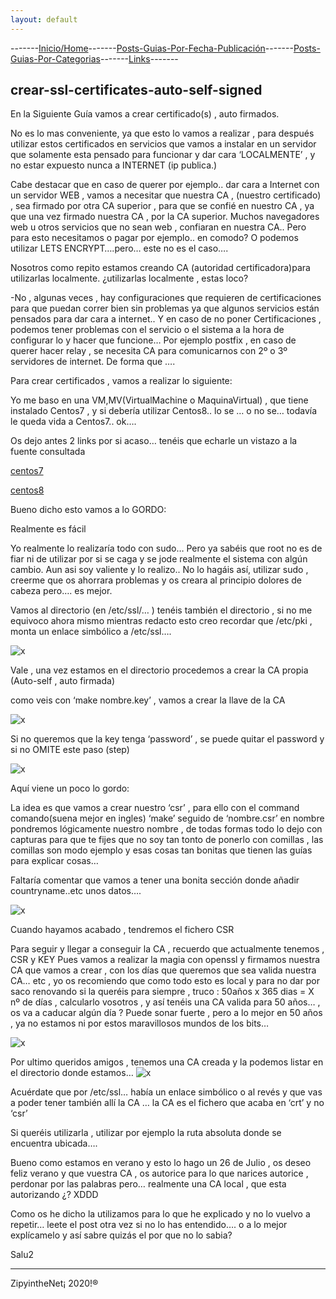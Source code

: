```yaml
---
layout: default
---
```

-------[Inicio/Home](./../index.html)-------[Posts-Guias-Por-Fecha-Publicación](./../posts.html)-------[Posts-Guias-Por-Categorias](./../categorias.html)-------[Links](./../links.html)-------

## crear-ssl-certificates-auto-self-signed

En la Siguiente Guía vamos a crear certificado(s) , auto firmados.

No es lo mas conveniente, ya que esto lo vamos a realizar , para después utilizar estos certificados en servicios que vamos a instalar en un servidor que solamente esta pensado para funcionar y dar cara ‘LOCALMENTE’ , y no estar expuesto nunca a INTERNET (ip publica.)

Cabe destacar que en caso de querer por ejemplo.. dar cara a Internet con un servidor WEB , vamos a necesitar que nuestra CA , (nuestro certificado) , sea firmado por otra CA superior , para que se confié en nuestro CA , ya que una vez firmado nuestra CA , por la CA superior. Muchos navegadores web u otros servicios que no sean web , confiaran en nuestra CA.. Pero para esto necesitamos o pagar por ejemplo.. en comodo? O podemos utilizar LETS ENCRYPT….pero… este no es el caso….

Nosotros como repito estamos creando CA (autoridad certificadora)para utilizarlas localmente. ¿utilizarlas localmente , estas loco?

-No , algunas veces , hay configuraciones que requieren de certificaciones para que puedan correr bien sin problemas ya que algunos servicios están pensados para dar cara a internet.. Y en caso de no poner Certificaciones , podemos tener problemas con el servicio o el sistema a la hora de configurar lo y hacer que funcione… Por ejemplo postfix , en caso de querer hacer relay , se necesita CA para comunicarnos con 2º o 3º servidores de internet. De forma que ….

Para crear certificados , vamos a realizar lo siguiente:

Yo me baso en una VM,MV(VirtualMachine o MaquinaVirtual) , que tiene instalado Centos7 , y si debería utilizar Centos8.. lo se … o no se… todavía le queda vida a Centos7.. ok….

Os dejo antes 2 links por si acaso… tenéis que echarle un vistazo a la fuente consultada

[centos7](https://www.server-world.info/en/note?os=CentOS_7&p=ssl)

[centos8](https://www.server-world.info/en/note?os=CentOS_8&p=ssl)

Bueno dicho esto vamos a lo GORDO:

Realmente es fácil

Yo realmente lo realizaría todo con sudo… Pero ya sabéis que root no es de fiar ni de utilizar por si se caga y se jode realmente el sistema con algún cambio. Aun asi soy valiente y lo realizo.. No lo hagáis así, utilizar sudo , creerme que os ahorrara problemas y os creara al principio dolores de cabeza pero…. es mejor.

Vamos al directorio (en /etc/ssl/… ) tenéis también el directorio , si no me equivoco ahora mismo mientras redacto esto creo recordar que /etc/pki , monta un enlace simbólico a /etc/ssl….

![x](https://miro.medium.com/max/430/0*3KcqQ7ny4Tpcn8Qq)

Vale , una vez estamos en el directorio procedemos a crear la CA propia (Auto-self , auto firmada)

como veis con ‘make nombre.key’ , vamos a crear la llave de la CA

![x](https://miro.medium.com/max/696/0*x6Gwbsbubb90a2q4)

Si no queremos que la key tenga ‘password’ , se puede quitar el password y si no OMITE este paso (step)

![x](https://miro.medium.com/max/693/0*kXF1oTKiGKCwekOn)

Aquí viene un poco lo gordo:

La idea es que vamos a crear nuestro ‘csr’ , para ello con el command comando(suena mejor en ingles) ‘make’ seguido de ‘nombre.csr’ en nombre pondremos lógicamente nuestro nombre , de todas formas todo lo dejo con capturas para que te fijes que no soy tan tonto de ponerlo con comillas , las comillas son modo ejemplo y esas cosas tan bonitas que tienen las guías para explicar cosas…

Faltaría comentar que vamos a tener una bonita sección donde añadir countryname..etc unos datos….

![x](https://miro.medium.com/max/700/0*17s2vVD9MRblUddf)

Cuando hayamos acabado , tendremos el fichero CSR

Para seguir y llegar a conseguir la CA , recuerdo que actualmente tenemos , CSR y KEY
Pues vamos a realizar la magia con openssl y firmamos nuestra CA que vamos a crear , con los días que queremos que sea valida nuestra CA… etc , yo os recomiendo que como todo esto es local y para no dar por saco renovando si la queréis para siempre , truco : 50años x 365 dias = X nº de días , calcularlo vosotros , y así tenéis una CA valida para 50 años… , os va a caducar algún día ? Puede sonar fuerte , pero a lo mejor en 50 años , ya no estamos ni por estos maravillosos mundos de los bits…

![x](https://miro.medium.com/max/700/0*J9DfkTBkTJ19xvEf)

Por ultimo queridos amigos , tenemos una CA creada y la podemos listar en el directorio donde estamos…
![x](https://miro.medium.com/max/700/0*nEdyB5SVHi5mCg46)

Acuérdate que por /etc/ssl… había un enlace simbólico o al revés y que vas a poder tener también allí la CA … la CA es el fichero que acaba en ‘crt’ y no ‘csr’

Si queréis utilizarla , utilizar por ejemplo la ruta absoluta donde se encuentra ubicada….

Bueno como estamos en verano y esto lo hago un 26 de Julio , os deseo feliz verano y que vuestra CA , os autorice para lo que narices autorice , perdonar por las palabras pero… realmente una CA local , que esta autorizando ¿? XDDD

Como os he dicho la utilizamos para lo que he explicado y no lo vuelvo a repetir… leete el post otra vez si no lo has entendido…. o a lo mejor explícamelo y así sabre quizás el por que no lo sabia?

Salu2

-----------------------------------------------------------------------------

ZipyintheNet¡ 2020!®